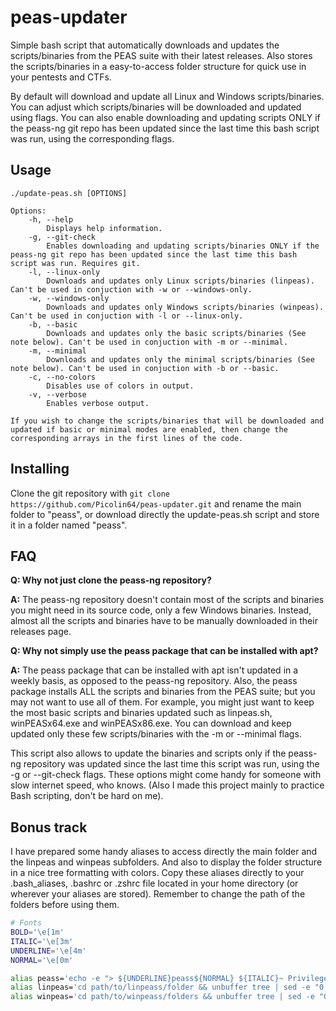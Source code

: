 # peas-updater

Simple bash script that automatically downloads and updates the scripts/binaries from the PEAS suite with their latest releases. Also stores the scripts/binaries in a easy-to-access folder structure for quick use in your pentests and CTFs.

By default will download and update all Linux and Windows scripts/binaries. You can adjust which scripts/binaries will be downloaded and updated using flags. You can also enable downloading and updating scripts ONLY if the peass-ng git repo has been updated since the last time this bash script was run, using the corresponding flags.

## Usage  

```
./update-peas.sh [OPTIONS]

Options:
	-h, --help
		Displays help information.
	-g, --git-check
		Enables downloading and updating scripts/binaries ONLY if the peass-ng git repo has been updated since the last time this bash script was run. Requires git. 
	-l, --linux-only
		Downloads and updates only Linux scripts/binaries (linpeas). Can't be used in conjuction with -w or --windows-only.
	-w, --windows-only
		Downloads and updates only Windows scripts/binaries (winpeas). Can't be used in conjuction with -l or --linux-only.
	-b, --basic
		Downloads and updates only the basic scripts/binaries (See note below). Can't be used in conjuction with -m or --minimal.
	-m, --minimal
		Downloads and updates only the minimal scripts/binaries (See note below). Can't be used in conjuction with -b or --basic.
	-c, --no-colors
		Disables use of colors in output.
	-v, --verbose
		Enables verbose output.

If you wish to change the scripts/binaries that will be downloaded and updated if basic or minimal modes are enabled, then change the corresponding arrays in the first lines of the code.
```

## Installing

Clone the git repository with ``git clone https://github.com/Picolin64/peas-updater.git`` and rename the main folder to "peass", or download directly the update-peas.sh script and store it in a folder named "peass".

## FAQ

**Q: Why not just clone the peass-ng repository?**

**A:** The peass-ng repository doesn't contain most of the scripts and binaries you might need in its source code, only a few Windows binaries. Instead, almost all the scripts and binaries have to be manually downloaded in their releases page.

**Q: Why not simply use the peass package that can be installed with apt?**

**A:** The peass package that can be installed with apt isn't updated in a weekly basis, as opposed to the peass-ng repository. Also, the peass package installs ALL the scripts and binaries from the PEAS suite; but you may not want to use all of them. For example, you might just want to keep the most basic scripts and binaries updated such as linpeas.sh, winPEASx64.exe and winPEASx86.exe. You can download and keep updated only these few scripts/binaries with the -m or --minimal flags.

This script also allows to update the binaries and scripts only if the peass-ng repository was updated since the last time this script was run, using the -g or --git-check flags. These options might come handy for someone with slow internet speed, who knows. (Also I made this project mainly to practice Bash scripting, don't be hard on me).

## Bonus track

I have prepared some handy aliases to access directly the main folder and the linpeas and winpeas subfolders. And also to display the folder structure in a nice tree formatting with colors. Copy these aliases directly to your .bash_aliases, .bashrc or .zshrc file located in your home directory (or wherever your aliases are stored). Remember to change the path of the folders before using them.

```bash
# Fonts
BOLD='\e[1m'
ITALIC='\e[3m'
UNDERLINE='\e[4m'
NORMAL='\e[0m'

alias peass='echo -e "> ${UNDERLINE}peass${NORMAL} ${ITALIC}~ Privilege Escalation Awesome Scripts SUITE${NORMAL}\n" && cd path/to/peass/main/folder && unbuffer tree -I "update-peas.sh" -I "README.md" | sed -e "0,/\./ s?\.?"`pwd`"?" -e "/files/d" -e "/^[[:space:]]*$/d"'
alias linpeas='cd path/to/linpeass/folder && unbuffer tree | sed -e "0,/\./ s?\.?"`pwd`"?" -e "/files/d" -e "/^[[:space:]]*$/d"'
alias winpeas='cd path/to/winpeass/folders && unbuffer tree | sed -e "0,/\./ s?\.?"`pwd`"?" -e "/files/d" -e "/^[[:space:]]*$/d"'
```
